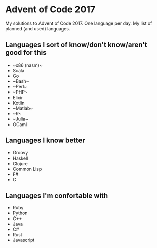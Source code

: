 # Advent of Code 2017

My solutions to Advent of Code 2017. One language per day. My list of planned (and used) languages.

## Languages I sort of know/don't know/aren't good for this
- ~x86 (nasm)~
- Scala
- Go
- ~Bash~
- ~Perl~
- ~PHP~
- Elixir
- Kotlin
- ~Matlab~
- ~R~
- ~Julia~
- OCaml

## Languages I know better
- Groovy
- Haskell
- Clojure
- Common Lisp
- F#
- C

## Languages I'm confortable with
- Ruby
- Python
- C++
- Java
- C#
- Rust
- Javascript
